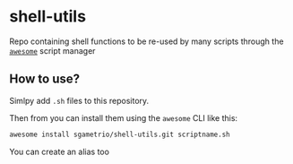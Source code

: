 # shell-utils

Repo containing shell functions to be re-used by many scripts through the [`awesome`](https://medium.com/mkdir-awesome/a-new-simple-package-manager-for-script-languages-a1228fd0972a) script manager

## How to use?
Simlpy add `.sh` files to this repository.

Then from you can install them using the `awesome` CLI like this:
```bash
awesome install sgametrio/shell-utils.git scriptname.sh
```

You can create an alias too 